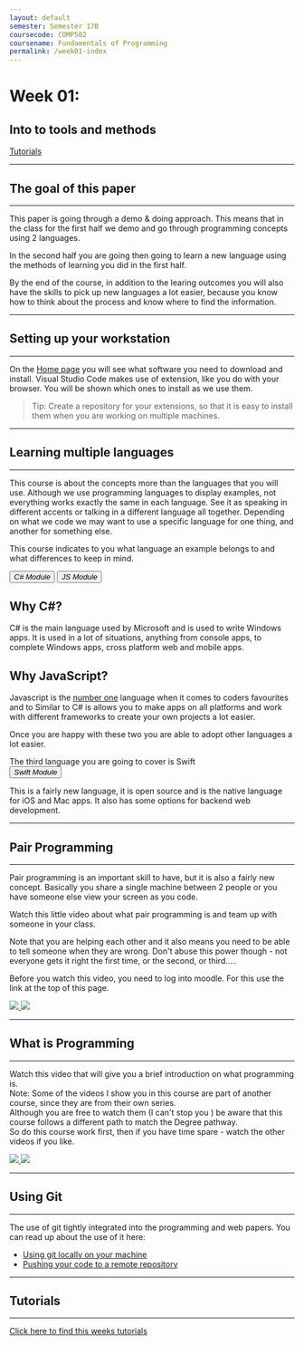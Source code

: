 ```yaml
---
layout: default
semester: Semester 17B
coursecode: COMP502
coursename: Fundamentals of Programming
permalink: /week01-index
---
```


# Week 01:
## Into to tools and methods

<a href="./week01-tutorial.html" class="btn btn-primary">Tutorials</a> 

---

## The goal of this paper

---

This paper is going through a demo & doing approach.
This means that in the class for the first half we demo and go through programming concepts using 2 languages.

In the second half you are going then going to learn a new language using the methods of learning you did in the first half.

By the end of the course, in addition to the learing outcomes you will also have the skills to pick up new languages a lot easier, because you know how to think about the process and know where to find the information.

---

## Setting up your workstation

---

On the [Home page](./) you will see what software you need to download and install. Visual Studio Code makes use of extension, like you do with your browser. You will be shown which ones to install as we use them.

> Tip: Create a repository for your extensions, so that it is easy to install them when you are working on multiple machines.

---

## Learning multiple languages

---

This course is about the concepts more than the languages that you will use. Although we use programming languages to display examples, not everything works exactly the same in each language. See it as speaking in different accents or talking in a different language all together. Depending on what we code we may want to use a specific language for one thing, and another for something else.

This course indicates to you what language an example belongs to and what differences to keep in mind.

<button class="iconlrg btn btn-info"><i class="devicon-csharp-plain">  C# Module</i></button>
<button class="iconlrg btn btn-warning"><i class="devicon-javascript-plain">  JS Module</i></button>

## Why C#?
C# is the main language used by Microsoft and is used to write Windows apps. It is used in a lot of situations, anything from console apps, to complete Windows apps, cross platform web and mobile apps.

## Why JavaScript?
Javascript is the [number one](https://insights.stackoverflow.com/survey/2017#most-popular-technologies) language when it comes to coders favourites and to 
Similar to C# is allows you to make apps on all platforms and work with different frameworks to create your own projects a lot easier. 

Once you are happy with these two you are able to adopt other languages a lot easier.
 
The third language you are going to cover is Swift  
<button class="iconlrg btn btn-danger"><i class="devicon-swift-plain">  Swift Module</i></button>

This is a fairly new language, it is open source and is the native language for iOS and Mac apps. It also has some options for backend web development.

---

## Pair Programming

---

Pair programming is an important skill to have, but it is also a fairly new concept. Basically you share a single machine between 2 people or you have someone else view your screen as you code.

Watch this little video about what pair programming is and team up with someone in your class.

Note that you are helping each other and it also means you need to be able to tell someone when they are wrong. Don't abuse this power though - not everyone gets it right the first time, or the second, or third.....

Before you watch this video, you need to log into moodle.
For this use the link at the top of this page.

<a href="https://www.lynda.com/Web-Design-tutorials/Web-Career-Clinic/432037-2.html" target="_blank">
    <span class="images">
        <img src="./assets/images/Lynda-Pair-Programming.jpg" >
        <img class="playbtn playbtn2" src="./assets/images/playbtn.png" >
    </span>
</a>



---

## What is Programming

---

Watch this video that will give you a brief introduction on what programming is.  
Note: Some of the videos I show you in this course are part of another course, since they are from their own series.  
Although you are free to watch them (I can't stop you ) be aware that this course follows a different path to match the Degree pathway.  
So do this course work first, then if you have time spare - watch the other videos if you like.  

<a href="https://app.pluralsight.com/player?author=simon-allardice&name=what-is-programming-m1&mode=live&clip=3&course=what-is-programming" target="_blank">
    <span class="images">
        <img src="./assets/images/pluralsight.png" >
        <img class="playbtn" src="./assets/images/playbtn.png" >
    </span>
</a>

---

## Using Git

---

The use of git tightly integrated into the programming and web papers.
You can read up about the use of it here:

* [Using git locally on your machine](/setup-git)
* [Pushing your code to a remote repository](/remote-git)

---

## Tutorials

---

[Click here to find this weeks tutorials](./week01-tutorial)